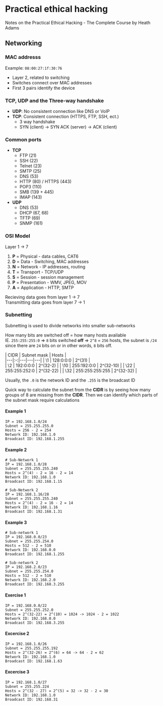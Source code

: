 # Practical ethical hacking

Notes on the Practical Ethical Hacking - The Complete Course by Heath Adams

## Networking

###  MAC addresss

Example: `08:00:27:1f:30:76`
- Layer 2, related to switching
- Switches connect over MAC addresses
- First 3 pairs identify the device

### TCP, UDP and the Three-way handshake

- **UDP**: No consistent connection like DNS or VoIP
- **TCP**: Consistent connection (HTTPS, FTP, SSH, ect.)
  - 3 way handshake
  - SYN (client) -> SYN ACK (server) -> ACK (client)

### Common ports

- **TCP**
  - FTP (21)
  - SSH (22)
  - Telnet (23)
  - SMTP (25)
  - DNS (53)
  - HTTP (80) / HTTPS (443)
  - POP3 (110)
  - SMB (139 + 445)
  - IMAP (143)
- **UDP**
  - DNS (53)
  - DHCP (67, 68)
  - TFTP (69)
  - SNMP (161)

### OSI Model

Layer 1 -> 7
1. **P** = Physical - data cables, CAT6
2. **D** = Data - Switching, MAC addresses
3. **N** = Network - IP addresses, routing
4. **T** = Transport - TCP/UDP
5. **S** = Session - session management
6. **P** = Presentation - WMV, JPEG, MOV
7. **A** = Application - HTTP, SMTP

Recieving data goes from layer 1 -> 7\
Transmitting data goes from layer 7 -> 1

### Subnetting

Subnetting is used to divide networks into smaller sub-networks

How many bits are switched off = how many hosts available\
IE. `255:255:255:0` => `8` bits switched **off** => `2^8` = `256` hosts, the subnet is `/24` since there are `24` bits on or in other words, `8` bits off.

| CIDR | Subnet mask  | Hosts  |  
|---|:-:|---|---|---|
| \1  | 128:0:0:0  | 2^(31)  |  
| \2  | 192:0:0:0 | 2^(32-2)  |
| \10  | 255:192:0:0 | 2^(32-10)  |
| \22  | 255:255:252:0 | 2^(32-22) | 
| \32 | 255:255:255:255  | 2^(32-32)  | 

Usually, the `.0` is the network ID and the `.255` is the broadcast ID

Quick way to calculate the subnet from the **CIDR** is by seeing how many groups of 8 are missing from the **CIDR**. Then we can identify which parts of the subnet mask require calculations

#### Example 1

```
IP = 192.168.1.0/24
Subnet = 255.255.255.0
Hosts = 256 - 2 = 254
Network ID: 192.168.1.0
Broadcast ID: 192.168.1.255
```

#### Example 2

```
# Sub-Network 1
IP = 192.168.1.0/28
Subnet = 255.255.255.240
Hosts = 2^(4) - 2 = 16 - 2 = 14
Network ID: 192.168.1.0
Broadcast ID: 192.168.1.15

# Sub-Network 2
IP = 192.168.1.16/28
Subnet = 255.255.255.240
Hosts = 2^(4) - 2 = 16 - 2 = 14
Network ID: 192.168.1.16
Broadcast ID: 192.168.1.31
```

#### Example 3

```
# Sub-network 1
IP = 192.168.0.0/23
Subnet = 255.255.254.0
Hosts = 512 - 2 = 510
Network ID: 192.168.0.0
Broadcast ID: 192.168.1.255

# Sub-network 2
IP = 192.168.2.0/23
Subnet = 255.255.254.0
Hosts = 512 - 2 = 510
Network ID: 192.168.2.0
Broadcast ID: 192.168.3.255
```

#### Exercise 1

```
IP = 192.168.0.0/22
Subnet = 255.255.252.0
Hosts = 2^(32-22) = 2^(10) = 1024 -> 1024 - 2 = 1022
Network ID: 192.168.0.0
Broadcast ID: 192.168.3.255
```


#### Excercise 2

```
IP = 192.168.1.0/26
Subnet = 255.255.255.192
Hosts = 2^(32-26) = 2^(6) = 64 -> 64 - 2 = 62
Network ID: 192.168.1.0
Broadcast ID: 192.168.1.63
```

#### Excercise 3

```
IP = 192.168.1.0/27
Subnet = 255.255.224
Hosts = 2^(32 - 27) = 2^(5) = 32 -> 32 - 2 = 30
Network ID: 192.168.1.0
Broadcast ID: 192.168.31
```